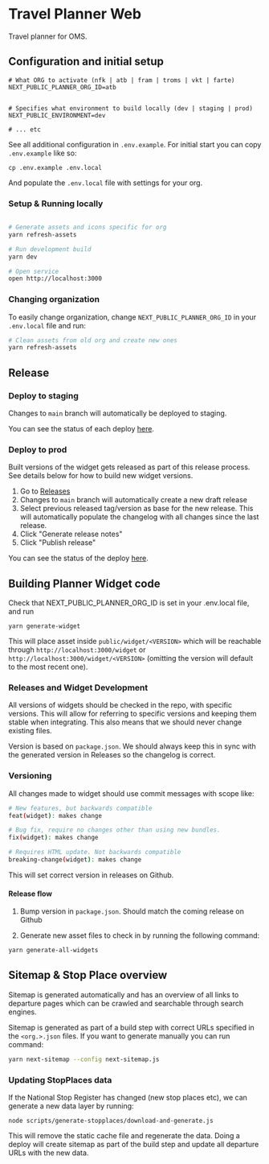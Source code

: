 # Travel Planner Web

Travel planner for OMS.

## Configuration and initial setup

```
# What ORG to activate (nfk | atb | fram | troms | vkt | farte)
NEXT_PUBLIC_PLANNER_ORG_ID=atb


# Specifies what environment to build locally (dev | staging | prod)
NEXT_PUBLIC_ENVIRONMENT=dev

# ... etc
```

See all additional configuration in `.env.example`. For initial start you can
copy `.env.example` like so:

```
cp .env.example .env.local
```

And populate the `.env.local` file with settings for your org.

### Setup & Running locally


```bash

# Generate assets and icons specific for org
yarn refresh-assets

# Run development build
yarn dev

# Open service
open http://localhost:3000
```



### Changing organization
To easily change organization, change `NEXT_PUBLIC_PLANNER_ORG_ID` in your
`.env.local` file and run:
```bash
# Clean assets from old org and create new ones
yarn refresh-assets
```

## Release
### Deploy to staging

Changes to `main` branch will automatically be deployed to staging.

You can see the status of each deploy [here](https://github.com/AtB-AS/planner-web/actions/workflows/docker.yml).


### Deploy to prod
Built versions of the widget gets released as part of this release process. 
See details below for how to build new widget versions.

1. Go to [Releases](https://github.com/AtB-AS/planner-web/releases)
2. Changes to `main` branch will automatically create a new draft release
3. Select previous released tag/version as base for the new release. This will automatically populate the changelog with all changes since the last release.
4. Click "Generate release notes"
5. Click "Publish release"

You can see the status of the deploy [here](https://github.com/AtB-AS/planner-web/actions/workflows/docker.yml).


## Building Planner Widget code

Check that NEXT_PUBLIC_PLANNER_ORG_ID is set in your .env.local file, and run

```
yarn generate-widget
```

This will place asset inside `public/widget/<VERSION>` which will be reachable
through `http://localhost:3000/widget` or
`http://localhost:3000/widget/<VERSION>` (omitting the version will
default to the most recent one).

### Releases and Widget Development

All versions of widgets should be checked in the repo, with specific versions.
This will allow for referring to specific versions and keeping them stable when
integrating. This also means that we should never change existing files.

Version is based on `package.json`. We should always keep this in sync with the
generated version in Releases so the changelog is correct.

### Versioning

All changes made to widget should use commit messages with scope like:

```sh
# New features, but backwards compatible
feat(widget): makes change

# Bug fix, require no changes other than using new bundles.
fix(widget): makes change

# Requires HTML update. Not backwards compatible
breaking-change(widget): makes change
```

This will set correct version in releases on Github.

#### Release flow

1. Bump version in `package.json`. Should match the coming release on Github

2. Generate new asset files to check in by running the following command:

```sh
yarn generate-all-widgets
```

## Sitemap & Stop Place overview

Sitemap is generated automatically and has an overview of all links to departure
pages which can be crawled and searchable through search engines.

Sitemap is generated as part of a build step with correct URLs specified in the
`<org.>.json` files. If you want to generate manually you can run command:

```bash
yarn next-sitemap --config next-sitemap.js
```

### Updating StopPlaces data

If the National Stop Register has changed (new stop places etc), we can generate
a new data layer by running:

```
node scripts/generate-stopplaces/download-and-generate.js
```

This will remove the static cache file and regenerate the data. Doing a deploy
will create sitemap as part of the build step and update all departure URLs with
the new data.
